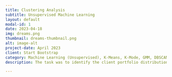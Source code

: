 ```yaml
---
title: Clustering Analysis
subtitle: Unsupervised Machine Learning
layout: default
modal-id: 1
date: 2023-04-18
img: dreams.png
thumbnail: dreams-thumbnail.png
alt: image-alt
project-date: April 2023
client: Start Bootstrap
category: Machine Learning (Unsupervised), K-Means, K-Mode, GMM, DBSCAN
description: The task was to identify the client portfolio distribution for a consulting company with clients from various industry segments and different legal structures. It was a valuable learning experience that involved data preparation and cleansing, feature analysis, and experimenting with different clustering techniques to handle financial and categorical data. Finally, the findings were interpreted by visualizing the clusters. 

---
```

